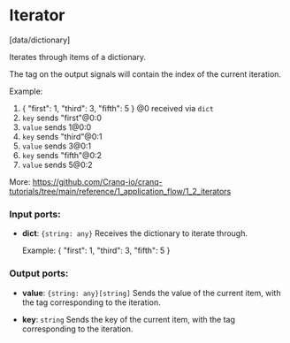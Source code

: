 # Iterator

[data/dictionary]

Iterates through items of a dictionary.

The tag on the output signals will contain the index of the current iteration.

Example:
1. { "first": 1, "third": 3, "fifth": 5 } @0 received via `dict`
2. `key` sends  "first"@0:0
3. `value` sends  1@0:0
4. `key` sends  "third"@0:1
5. `value` sends  3@0:1
6. `key` sends  "fifth"@0:2
7. `value` sends  5@0:2

More:
https://github.com/Cranq-io/cranq-tutorials/tree/main/reference/1_application_flow/1_2_iterators

### Input ports:

* __dict__: `{string: any}`
    Receives the dictionary to iterate through.
    
    Example:
    { "first": 1, "third": 3, "fifth": 5 }



### Output ports:

* __value__: `{string: any}[string]`
    Sends the value of the current item, with the tag corresponding to the iteration.



* __key__: `string`
    Sends the key of the current item, with the tag corresponding to the iteration.



